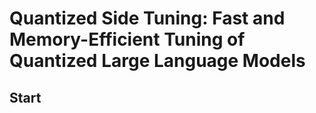 # Quantized Side Tuning: Fast and Memory-Efficient Tuning of Quantized Large Language Models
## Start

